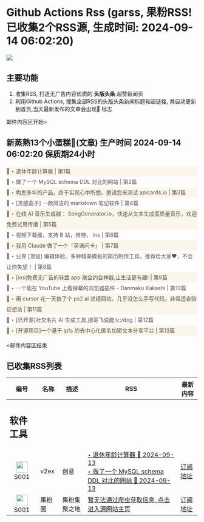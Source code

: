 # Github Actions Rss (garss, 果粉RSS! 已收集2个RSS源, 生成时间: 2024-09-14 06:02:20)

![](https://cdn.jsdelivr.net/gh/xinkeji/garss/_media/ga-rss.png)



## 主要功能
1. 收集RSS, 打造无广告内容优质的 **头版头条** 超赞新闻页
2. 利用Github Actions, 搜集全部RSS的头版头条新闻标题和超链接, 并自动更新到首页,当天最新发布的文章会出现🌈 标志

邮件内容区开始>
<h2>新蒸熟13个小蛋糕🍰(文章) 生产时间 2024-09-14 06:02:20 保质期24小时</h2>

<div style='line-height:3;background-color:#FAF6EA;' ><a href='https://www.v2ex.com/t/1072785#reply12' style="line-height:2;text-decoration:none;display:block;color:#584D49;">🌈 ‣ 退休年龄计算器 | 第1篇</a></div><div style='line-height:3;' ><a href='https://www.v2ex.com/t/1072794#reply0' style="line-height:2;text-decoration:none;display:block;color:#584D49;">🌈 ‣ 做了一个 MySQL schema DDL 对比的网站 | 第2篇</a></div><div style='line-height:3;background-color:#FAF6EA;' ><a href='https://www.v2ex.com/t/1072775#reply4' style="line-height:2;text-decoration:none;display:block;color:#584D49;">🌈 ‣ 构思多年的产品，终于实现心中所想。邀请您来测试 apicards.io | 第3篇</a></div><div style='line-height:3;' ><a href='https://www.v2ex.com/t/1072656#reply16' style="line-height:2;text-decoration:none;display:block;color:#584D49;">🌈 ‣ [灵感盒子] 一款简洁的 markdown 笔记软件 | 第4篇</a></div><div style='line-height:3;background-color:#FAF6EA;' ><a href='https://www.v2ex.com/t/1072555#reply8' style="line-height:2;text-decoration:none;display:block;color:#584D49;">🌈 ‣ 在线 AI 音乐生成器： SongGenerator.io，快速从文本生成高质量音乐，欢迎免费试用传播 | 第5篇</a></div><div style='line-height:3;' ><a href='https://www.v2ex.com/t/1072521#reply20' style="line-height:2;text-decoration:none;display:block;color:#584D49;">🌈 ‣ 视频下载器，支持 B 站，推特， ins | 第6篇</a></div><div style='line-height:3;background-color:#FAF6EA;' ><a href='https://www.v2ex.com/t/1072500#reply9' style="line-height:2;text-decoration:none;display:block;color:#584D49;">🌈 ‣ 我用 Claude 做了一个「英语闪卡」 | 第7篇</a></div><div style='line-height:3;' ><a href='https://www.v2ex.com/t/1072701#reply0' style="line-height:2;text-decoration:none;display:block;color:#584D49;">🌈 ‣ 业界 [顶级] 编辑体验、多种精美模板的简历制作工具，推荐给大家❤️，不会让你失望！ | 第8篇</a></div><div style='line-height:3;background-color:#FAF6EA;' ><a href='https://www.v2ex.com/t/1072594#reply6' style="line-height:2;text-decoration:none;display:block;color:#584D49;">🌈 ‣ [ios]免费无广告的转盘 app 聚会约会神器,让生活更有趣! | 第9篇</a></div><div style='line-height:3;' ><a href='https://www.v2ex.com/t/1072474#reply12' style="line-height:2;text-decoration:none;display:block;color:#584D49;">🌈 ‣ 一个能在 YouTube 上看弹幕的浏览器插件 - Danmaku Kakashi | 第10篇</a></div><div style='line-height:3;background-color:#FAF6EA;' ><a href='https://www.v2ex.com/t/1072507#reply13' style="line-height:2;text-decoration:none;display:block;color:#584D49;">🌈 ‣ 用 cursor 花一天搞了个 ps2 ai 滤镜网站，几乎没怎么手写代码，非常适合验证想法 | 第11篇</a></div><div style='line-height:3;' ><a href='https://www.v2ex.com/t/1072588#reply2' style="line-height:2;text-decoration:none;display:block;color:#584D49;">🌈 ‣ [已开源]社交名片 AI 生成工具,据哥飞说能火:/dog | 第12篇</a></div><div style='line-height:3;background-color:#FAF6EA;' ><a href='https://www.v2ex.com/t/1072687#reply0' style="line-height:2;text-decoration:none;display:block;color:#584D49;">🌈 ‣ [开源项目]一个基于 ipfs 的去中心化匿名加密文本分享平台 | 第13篇</a></div>

<邮件内容区结束

## 已收集RSS列表

| 编号 | 名称 | 描述 | RSS | 最新内容 |
| --- | --- | --- | --- | --- |
| <h2 id="软件工具">软件工具</h2> |  |   |  |  |
| <div id="S001" style="text-align: center;"><img src="https://cdn.jsdelivr.net/gh/zhaoolee/garss/_media/favicon/S001.png" width="30px" style="width:30px;height: auto;"/><br><span>S001</span></div> | v2ex | 创意 | [‣ 退休年龄计算器 🌈 2024-09-13](https://www.v2ex.com/t/1072785#reply12)<br/>[‣ 做了一个 MySQL schema DDL 对比的网站 🌈 2024-09-13](https://www.v2ex.com/t/1072794#reply0) | [订阅地址](https://www.v2ex.com/feed/tab/creative.xml) |
| <div id="S001" style="text-align: center;"><img src="https://cdn.jsdelivr.net/gh/zhaoolee/garss/_media/favicon/S001.png" width="30px" style="width:30px;height: auto;"/><br><span>S001</span></div> | 果粉圈 | 果粉集聚之地 | [暂无法通过爬虫获取信息, 点击进入源网站主页](https://g0f.cn) | [订阅地址](https://g0f.cn/rss.xml) |



